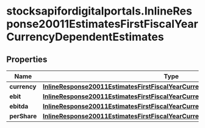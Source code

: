 # stocksapifordigitalportals.InlineResponse20011EstimatesFirstFiscalYearCurrencyDependentEstimates

## Properties

Name | Type | Description | Notes
------------ | ------------- | ------------- | -------------
**currency** | [**InlineResponse20011EstimatesFirstFiscalYearCurrencyDependentEstimatesCurrency**](InlineResponse20011EstimatesFirstFiscalYearCurrencyDependentEstimatesCurrency.md) |  | [optional] 
**ebit** | [**InlineResponse20011EstimatesFirstFiscalYearCurrencyDependentEstimatesEbit**](InlineResponse20011EstimatesFirstFiscalYearCurrencyDependentEstimatesEbit.md) |  | [optional] 
**ebitda** | [**InlineResponse20011EstimatesFirstFiscalYearCurrencyDependentEstimatesEbitda**](InlineResponse20011EstimatesFirstFiscalYearCurrencyDependentEstimatesEbitda.md) |  | [optional] 
**perShare** | [**InlineResponse20011EstimatesFirstFiscalYearCurrencyDependentEstimatesPerShare**](InlineResponse20011EstimatesFirstFiscalYearCurrencyDependentEstimatesPerShare.md) |  | [optional] 


